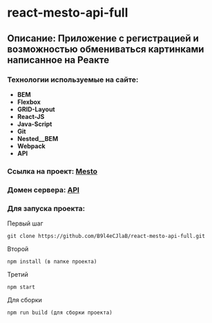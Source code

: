 # react-mesto-api-full

## Описание: Приложение с регистрацией и возможностью обмениваться картинками написанное на Реакте

### Технологии используемые на сайте:

* **BEM**
* **Flexbox**
* **GRID-Layout**
* **React-JS**
* **Java-Script**
* **Git**
* **Nested__BEM**
* **Webpack**
* **API**
### Ссылка на проект: [Mesto](https://zaharov.nomorepartiesxyz.ru "Вход на сайт Mesto")
### Домен сервера: [API](https://api.zaharov.mesto.nomorepartiesxyz.ru "click")


### Для запуска проекта:

Первый шаг
```
git clone https://github.com/B9l4eCJlaB/react-mesto-api-full.git
```
Второй
```
npm install (в папке проекта)
```
Третий
```
npm start
```

Для сборки
```
npm run build (для сборки проекта)
```